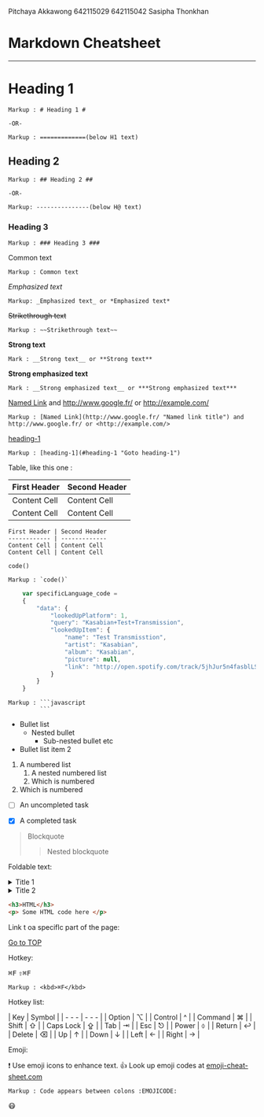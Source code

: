 
Pitchaya Akkawong 642115029
642115042 Sasipha Thonkhan

Markdown Cheatsheet<a name="TOP"></a>
===================

----
# Heading 1 #

    Markup : # Heading 1 #

    -OR-

    Markup : =============(below H1 text)


## Heading 2 ##

    Markup : ## Heading 2 ##

    -OR-

    Markup: ---------------(below H@ text)

### Heading 3 ###

    Markup : ### Heading 3 ###

Common text

    Markup : Common text

_Emphasized text_

    Markup: _Emphasized text_ or *Emphasized text*

~~Strikethrough text~~ 

    Markup : ~~Strikethrough text~~ 

__Strong text__

    Mark : __Strong text__ or **Strong text**

__Strong emphasized text__

    Mark : __Strong emphasized text__ or ***Strong emphasized text***

[Named Link](http://www.google.fr/ "Named link title") and http://www.google.fr/ or <http://example.com/>

    Markup : [Named Link](http://www.google.fr/ "Named link title") and http://www.google.fr/ or <http://example.com/>

[heading-1](#heading-1 "Goto head-1")

    Markup : [heading-1](#heading-1 "Goto heading-1")

 Table, like this one : 

First Header | Second Header
------------ | -------------
Content Cell | Content Cell
Content Cell | Content Cell

```
First Header | Second Header
------------ | -------------
Content Cell | Content Cell
Content Cell | Content Cell
```

`code()`

    Markup : `code()`

```javascript
    var specificLanguage_code =
    {
        "data": {
            "lookedUpPlatform": 1,
            "query": "Kasabian+Test+Transmission",
            "lookedUpItem": {
                "name": "Test Transmisstion",
                "artist": "Kasabian",
                "album": "Kasabian",
                "picture": null,
                "link": "http://open.spotify.com/track/5jhJur5n4fasblLSCOcrTp"
            }
        }
    }

```

    Markup : ```javascript
             ```

* Bullet list
    * Nested bullet
        * Sub-nested bullet etc
* Bullet list item 2
1. A numbered list
    1. A nested numbered list  
    2. Which is numbered
2. Which is numbered

- [ ] An uncompleted task   
- [x] A completed task


> Blockquote    
>> Nested blockquote

Foldable text:

<details>
    <summary>Title 1</summary>
    <p>Content 1 Content 1 Content 1 Content 1</p>
</details>
<details>   
    <summary>Title 2</summary>
    <p>Content 2 Content 2 Content 2 Content 2</p>
</details>

```html
<h3>HTML</h3>
<p> Some HTML code here </p>
```

Link t oa speciflc part of the page:

[Go to TOP](#Top)

Hotkey:

<kbd>⌘F</kbd>
<kbd>⇧⌘F</kbd>

    Markup : <kbd>⌘F</kbd>

Hotkey list:

| Key | Symbol |
| - - - | - - - |
| Option | ⌥ |
| Control | ^ |
| Command | ⌘ |
| Shift | ⇧ |
| Caps Lock | ⇪ |
| Tab | ⇥ |
| Esc | ⎋ |
| Power | ⏀ |
| Return | ↩︎ |
| Delete | ⌫ |
| Up | ↑ |
| Down | ↓ |
| Left | ← |
| Right | → |

Emoji:

:exclamation: Use emoji icons to enhance text. :+1: Look up emoji codes at [emoji-cheat-sheet.com](http://emoji-cheat-sheet.com/)

    Markup : Code appears between colons :EMOJICODE:

:mask:







